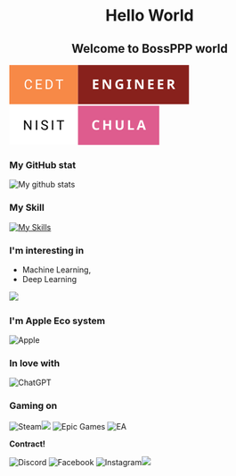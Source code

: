 <h1 align="center">Hello World</h1>
<h2 align="center">Welcome to BossPPP world</h1>

![MyCedtBadge](https://raw.githubusercontent.com/CEDT-Chula/For-The-Cedt-Badge/main/badges/cedt-engineer.svg)
![](https://raw.githubusercontent.com/CEDT-Chula/For-The-Cedt-Badge/main/badges/nisit-chula.svg)

### My GitHub stat
![My github stats](https://github-readme-stats.vercel.app/api?username=Bossppp&show_icons=true&theme=radical)

### My Skill
[![My Skills](https://skillicons.dev/icons?i=js,html,css,python,cpp)](https://skillicons.dev)


### I'm interesting in
  * Machine Learning, 
  * Deep Learning
  
![](https://media1.tenor.com/m/JDV9WN1QC3kAAAAC/future-internet.gif)

### I'm Apple Eco system
![Apple](https://img.shields.io/badge/Apple-%23000000.svg?style=for-the-badge&logo=apple&logoColor=white)



### In love with
![ChatGPT](https://img.shields.io/badge/chatGPT-74aa9c?style=for-the-badge&logo=openai&logoColor=white)

### Gaming on
![Steam](https://img.shields.io/badge/steam-%23000000.svg?style=for-the-badge&logo=steam&logoColor=white)![](https://steamcommunity.com/profiles/76561198160545571)
![Epic Games](https://img.shields.io/badge/epicgames-%23313131.svg?style=for-the-badge&logo=epicgames&logoColor=white)
![EA](https://img.shields.io/badge/ea-%23000000.svg?style=for-the-badge&logo=ea&logoColor=white)



**Contract!**

![Discord](https://img.shields.io/badge/Discord-%235865F2.svg?style=for-the-badge&logo=discord&logoColor=white)
![Facebook](https://img.shields.io/badge/Facebook-%231877F2.svg?style=for-the-badge&logo=Facebook&logoColor=white)
![Instagram](https://img.shields.io/badge/Instagram-%23E4405F.svg?style=for-the-badge&logo=Instagram&logoColor=white)![](https://www.instagram.com/_.bosspee._?igsh=M2M2Z3c5azVlbnhr&utm_source=qr)


